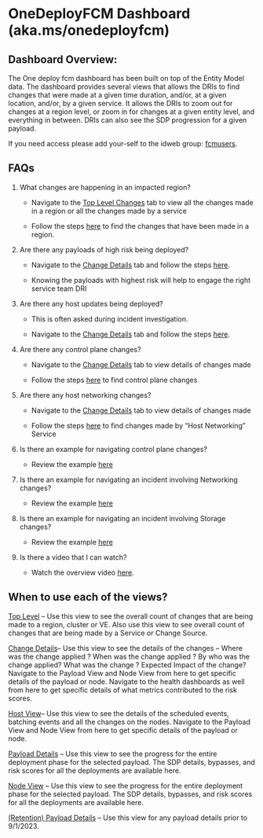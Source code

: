 <h1>OneDeployFCM Dashboard (aka.ms/onedeployfcm)</h1>

<h2>Dashboard Overview: </h2>
The One deploy fcm dashboard has been built on top of the Entity Model data. The dashboard provides several views that allows the DRIs to find changes that were made at a given time duration, and/or, at a given location, and/or, by a given service. It allows the DRIs to zoom out for changes at a region level, or zoom in for changes at a given entity level, and everything in between.  DRIs can also see the SDP progression for a given payload.

If you need access please add your-self to the idweb group: [fcmusers](https://idweb.microsoft.com/IdentityManagement/aspx/common/GlobalSearchResult.aspx?searchtype=e0c132db-08d8-4258-8bce-561687a8a51e&content=fcmusers).


<h2>FAQs</h2>

1. What changes are happening in an impacted region?  
    - Navigate to the [Top Level Changes](https://dataexplorer.azure.com/dashboards/d0357802-00ae-48c7-85a2-5cf02d98de77?p-_startTime=12hours&p-_endTime=now&p-_region=all&p-_cluster=all&p-_serviceName=v-Host+Networking&p-_icmTeamName=all&p-_source=all&p-_entityType=all&p-_veName=all&p-_payload=all&p-_payloadOwner=all#a2b4dbc9-e958-4054-bc3e-6677c4321dd9) tab to view all the changes made in a region or all the changes made by a service 

    - Follow the steps [here](InterfaceHowTo/TopLevelView.md#toplevelView) to find the changes that have been made in a region. 

2. Are there any payloads of high risk being deployed? 

    - Navigate to the [Change Details](https://dataexplorer.azure.com/dashboards/d0357802-00ae-48c7-85a2-5cf02d98de77?p-_startTime=6hours&p-_endTime=now&p-_entityIds=v-uswestcentral-prod-a&p-_region=all&p-_availabilityZone=all&p-_datacenter=all&p-_cluster=all&p-_serviceName=v-Azure+Cosmos+DB&p-_icmTeamName=all&p-_source=all&p-_entityType=all&p-_veName=all&p-_payload=all&p-_payloadOwner=all#66cc3653-ecde-4c2c-9d24-1838d351d4d4) tab and follow the steps [here](InterfaceHowTo/ChangeDetails.md#payloadRisk). 

    - Knowing the payloads with highest risk will help to engage the right service team DRI 

3. Are there any host updates being deployed? 

    - This is often asked during incident investigation. 

    - Navigate to the [Change Details](https://dataexplorer.azure.com/dashboards/d0357802-00ae-48c7-85a2-5cf02d98de77?p-_startTime=6hours&p-_endTime=now&p-_entityIds=v-uswestcentral-prod-a&p-_region=all&p-_availabilityZone=all&p-_datacenter=all&p-_cluster=all&p-_serviceName=v-Azure+Cosmos+DB&p-_icmTeamName=all&p-_source=all&p-_entityType=all&p-_veName=all&p-_payload=all&p-_payloadOwner=all#66cc3653-ecde-4c2c-9d24-1838d351d4d4) tab and follow the steps [here](InterfaceHowTo/ChangeDetails.md#hostUpdate). 

4. Are there any control plane changes?  

    - Navigate to the [Change Details](https://dataexplorer.azure.com/dashboards/d0357802-00ae-48c7-85a2-5cf02d98de77?p-_startTime=6hours&p-_endTime=now&p-_entityIds=v-uswestcentral-prod-a&p-_region=all&p-_availabilityZone=all&p-_datacenter=all&p-_cluster=all&p-_serviceName=v-Azure+Cosmos+DB&p-_icmTeamName=all&p-_source=all&p-_entityType=all&p-_veName=all&p-_payload=all&p-_payloadOwner=all#66cc3653-ecde-4c2c-9d24-1838d351d4d4) tab to view details of changes made 

    - Follow the steps [here](Scenarios.md#controlPlaneChanges) to find control plane changes 

5. Are there any host networking changes?  

    - Navigate to the [Change Details](https://dataexplorer.azure.com/dashboards/d0357802-00ae-48c7-85a2-5cf02d98de77?p-_startTime=6hours&p-_endTime=now&p-_entityIds=v-uswestcentral-prod-a&p-_region=all&p-_availabilityZone=all&p-_datacenter=all&p-_cluster=all&p-_serviceName=v-Azure+Cosmos+DB&p-_icmTeamName=all&p-_source=all&p-_entityType=all&p-_veName=all&p-_payload=all&p-_payloadOwner=all#66cc3653-ecde-4c2c-9d24-1838d351d4d4) tab to view details of changes made 

    - Follow the steps [here](InterfaceHowTo/ChangeDetails.md#hostUpdateNetworking) to find changes made by “Host Networking” Service 

6. Is there an example for navigating control plane changes? 

    - Review the example [here](Scenarios.md#navigatingControlPlaneChanges) 

7. Is there an example for navigating an incident involving Networking changes? 

    - Review the example [here](Scenarios.md#networkingChanges) 

8. Is there an example for navigating an incident involving Storage changes? 

    - Review the example [here](Scenarios.md#storageChanges)

9. Is there a video that I can watch? 

    - Watch the overview video [here](https://microsoft.sharepoint.com/:v:/t/FCM/EZ5-YE-45s9FitU6o-HuHisBvjLKq8iBfp0iUA45BZxRLw?e=2YiB5B). 

<h2>When to use each of the views?</h2>

[Top Level](https://dataexplorer.azure.com/dashboards/d0357802-00ae-48c7-85a2-5cf02d98de77?p-_startTime=24hours&p-_endTime=now&p-_region=v-apac+southeast+2&p-_region=v-austria+east&p-_region=v-east+us+2&p-_cluster=all&p-_serviceName=all&p-_icmTeamName=all&p-_source=all&p-_entityType=all&p-_veName=all&p-_payload=all&p-_payloadOwner=all#a2b4dbc9-e958-4054-bc3e-6677c4321dd9) – Use this view to see the overall count of changes that are being made to a region, cluster or VE. Also use this view to see overall count of changes that are being made by a Service or Change Source. 

[Change Details](https://dataexplorer.azure.com/dashboards/d0357802-00ae-48c7-85a2-5cf02d98de77?p-_startTime=24hours&p-_endTime=now&p-_entityIds=all&p-_region=v-apac+southeast+2&p-_region=v-austria+east&p-_region=v-east+us+2&p-_availabilityZone=all&p-_datacenter=all&p-_cluster=all&p-_serviceName=all&p-_icmTeamName=all&p-_source=all&p-_entityType=all&p-_veName=all&p-_payload=all&p-_payloadOwner=all#66cc3653-ecde-4c2c-9d24-1838d351d4d4)– Use this view to see the details of the changes – Where was the change applied ? When was the change applied ? By who was the change applied? What was the change ? Expected Impact of the change? Navigate to the Payload View and Node View from here to get specific details of the payload or node.  Navigate to the health dashboards as well from here to get specific details of what metrics contributed to the risk scores. 

[Host View](https://dataexplorer.azure.com/dashboards/d0357802-00ae-48c7-85a2-5cf02d98de77?p-_startTime=24hours&p-_endTime=now&p-_region=v-apac+southeast+2&p-_region=v-austria+east&p-_region=v-east+us+2&p-_cluster=all&p-_serviceName=all&p-_icmTeamName=all&p-_source=all&p-_entityType=all&p-_veName=all&p-_payload=all&p-_payloadOwner=all#91d01f68-e694-4da7-9181-641151bec452)– Use this view to see the details of the scheduled events, batching events and all the changes on the nodes. Navigate to the Payload View and Node View from here to get specific details of the payload or node. 

[Payload Details](https://dataexplorer.azure.com/dashboards/d0357802-00ae-48c7-85a2-5cf02d98de77?p-_source=all&p-_entityType=all&p-_payload=v-20231026-185824-af6b08181292abb827cab2975b699c51bc186aae#84c6c83e-687d-44a3-a599-110f700efce7) – Use this view to see the progress for the entire deployment phase for the selected payload. The SDP details, bypasses, and risk scores for all the deployments are available here. 

[Node View](https://dataexplorer.azure.com/dashboards/d0357802-00ae-48c7-85a2-5cf02d98de77?p-_startTime=24hours&p-_endTime=now&p-_nodeid=v-b2931fbe-fa10-ac0e-405b-661dd86838f6%2Cdd7577c4-aa26-bc96-a722-9b3853823d2d%2C2c1020f8-8b86-eb66-37b7-73246329ed14%2C9f4eadd2-0ec0-f8cb-25da-5e698058d0de&p-_dynamicMeasure=all&p-_entityTypeNode=all#08c31477-dfa3-43d3-9427-a6a57b228c43) – Use this view to see the progress for the entire deployment phase for the selected payload. The SDP details, bypasses, and risk scores for all the deployments are available here. 

[(Retention) Payload Details](https://dataexplorer.azure.com/dashboards/d0357802-00ae-48c7-85a2-5cf02d98de77?p-_startTime=1hours&p-_endTime=now&p-_source=all&p-_entityType=all&p-_payload=all#6636e445-a18d-4c6d-addb-5d2483701de5) – Use this view for any payload details prior to 9/1/2023. 